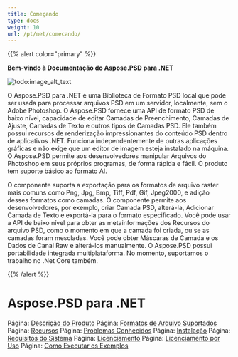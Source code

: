 ```yaml
---
title: Começando
type: docs
weight: 10
url: /pt/net/comecando/
---
```


{{% alert color="primary" %}} 

**Bem-vindo à Documentação do Aspose.PSD para .NET**

![todo:image_alt_text](https://www.aspose.cloud/templates/aspose/App_Themes/V3/images/psd/272x272/aspose_psd-for-net.png)

O Aspose.PSD para .NET é uma Biblioteca de Formato PSD local que pode ser usada para processar arquivos PSD em um servidor, localmente, sem o Adobe Photoshop. O Aspose.PSD fornece uma API de formato PSD de baixo nível, capacidade de editar Camadas de Preenchimento, Camadas de Ajuste, Camadas de Texto e outros tipos de Camadas PSD. Ele também possui recursos de renderização impressionantes do conteúdo PSD dentro de aplicativos .NET. Funciona independentemente de outras aplicações gráficas e não exige que um editor de imagem esteja instalado na máquina. O Aspose.PSD permite aos desenvolvedores manipular Arquivos do Photoshop em seus próprios programas, de forma rápida e fácil. O produto tem suporte básico ao formato AI.

O componente suporta a exportação para os formatos de arquivo raster mais comuns como Png, Jpg, Bmp, Tiff, Pdf, Gif, Jpeg2000, e adição desses formatos como camadas. O componente permite aos desenvolvedores, por exemplo, criar Camada PSD, alterá-la, Adicionar Camada de Texto e exportá-la para o formato especificado. Você pode usar a API de baixo nível para obter as metainformações dos Recursos do arquivo PSD, como o momento em que a camada foi criada, ou se as camadas foram mescladas. Você pode obter Máscaras de Camada e os Dados de Canal Raw e alterá-los manualmente. O Aspose.PSD possui portabilidade integrada multiplataforma. No momento, suportamos o trabalho no .Net Core também.

{{% /alert %}} 

# **Aspose.PSD para .NET**
Página: [Descrição do Produto](/psd/pt/net/descricao-do-produto/) Página: [Formatos de Arquivo Suportados](/psd/pt/net/formatos-de-arquivo-suportados/) Página: [Recursos](/psd/pt/net/recursos/) Página: [Problemas Conhecidos](/psd/pt/net/problemas-conhecidos/) Página: [Instalação](/psd/pt/net/installacao/) Página: [Requisitos do Sistema](/psd/pt/net/requisitos-do-sistema/) Página: [Licenciamento](/psd/pt/net/licenciamento/) Página: [Licenciamento por Uso](/psd/pt/net/licenciamento-por-uso/) Página: [Como Executar os Exemplos](/psd/pt/net/como-executar-os-exemplos/)
